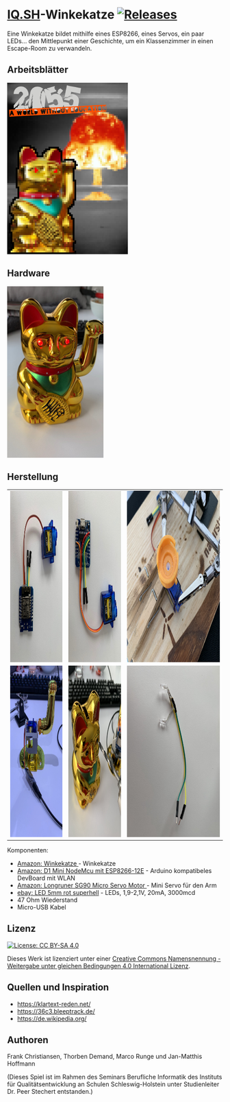 # [IQ.SH](http://www.iqsh.de)-Winkekatze [![Releases](https://img.shields.io/github/v/release/frank-christiansen/iqsh-winkekatze.svg)](https://github.com/frank-christiansen/iqsh-winkekatze/releases/latest)

Eine Winkekatze bildet mithilfe eines ESP8266, eines Servos, ein paar LEDs... den Mittlepunkt einer Geschichte, um ein Klassenzimmer in einen Escape-Room zu verwandeln.

## Arbeitsblätter

[<img src="Source_Arbeitsblaetter/hintergrund.png" alt="Arbeitsblätter" height="400">](https://github.com/frank-christiansen/iqsh-winkekatze/blob/master/Arbeitsblaetter.pdf)

## Hardware

<img src="Bilder/07_fertig.jpg" alt="Winkekatze_fertig" height="400">

## Herstellung

| | | |
|:-------------------------:|:-------------------------:|:-------------------------:|
| <img src="Bilder/01_Servo.jpg" alt="Winkekatze_Servo" height="400"> | <img src="Bilder/02_GPIOs.jpg" alt="Winkekatze_GPIOs" height="400"> | <img src="Bilder/03_Arm.jpg" alt="Winkekatze_Arm" height="400"> |
| <img src="Bilder/04_Test1.jpg" alt="Winkekatze_Test1" height="400"> | <img src="Bilder/05_Augen.jpg" alt="Winkekatze_Augen" height="400"> | <img src="Bilder/06_LEDs.jpg" alt="Winkekatze_LEDs" height="400"> |

Komponenten:
* [Amazon: Winkekatze ](https://www.amazon.de/dp/B00UFUTZD8/ref=cm_sw_em_r_mt_dp_U_FhphEb7BMZKRY) - Winkekatze
* [Amazon: D1 Mini NodeMcu mit ESP8266-12E](https://www.amazon.de/dp/B0754N794H/ref=cm_sw_em_r_mt_dp_U_3nphEbZBZCEY8) - Arduino kompatibeles DevBoard mit WLAN
* [Amazon: Longruner SG90 Micro Servo Motor ](https://www.amazon.de/dp/B07236KYVC/ref=cm_sw_em_r_mt_dp_U_DqphEb9V77JRW) - Mini Servo für den Arm
* [ebay: LED 5mm rot superhell](https://ebay.us/LGWqMc) - LEDs, 1,9-2,1V, 20mA, 3000mcd
* 47 Ohm Wiederstand
* Micro-USB Kabel

## Lizenz

[![License: CC BY-SA 4.0](https://licensebuttons.net/l/by-sa/4.0/88x31.png)](https://creativecommons.org/licenses/by-sa/4.0/)

Dieses Werk ist lizenziert unter einer [Creative Commons Namensnennung - Weitergabe unter gleichen Bedingungen 4.0 International Lizenz](http://creativecommons.org/licenses/by-sa/4.0/).

## Quellen und Inspiration

- https://klartext-reden.net/
- https://36c3.bleeptrack.de/
- https://de.wikipedia.org/

## Authoren

Frank Christiansen, Thorben Demand, Marco Runge und Jan-Matthis Hoffmann

(Dieses Spiel ist im Rahmen des Seminars Berufliche Informatik des Instituts für Qualitätsentwicklung an Schulen Schleswig-Holstein unter Studienleiter Dr. Peer Stechert entstanden.)
